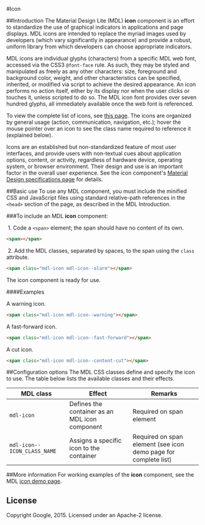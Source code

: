 #Icon

##Introduction
The Material Design Lite (MDL) **icon** component is an effort to standardize the use of graphical indicators in applications and page displays. MDL icons are intended to replace the myriad images used by developers (which vary significantly in appearance) and provide a robust, uniform library from which developers can choose appropriate indicators. 

MDL icons are individual glyphs (characters) from a specific MDL web font, accessed via the CSS3 `@font-face` rule. As such, they may be styled and manipulated as freely as any other characters: size, foreground and background color, weight, and other characteristics can be specified, inherited, or modified via script to achieve the desired appearance. An icon performs no action itself, either by its display nor when the user clicks or touches it, unless scripted to do so. The MDL icon font provides over seven hundred glyphs, all immediately available once the web font is referenced.

To view the complete list of icons, see [this page](http://google.github.io/web-starter-kit/latest/styleguide/icons/demo.html). The icons are organized by general usage (action, communication, navigation, etc.); hover the mouse pointer over an icon to see the class name required to reference it (explained below).

Icons are an established but non-standardized feature of most user interfaces, and provide users with non-textual cues about application options, content, or activity, regardless of hardware device, operating system, or browser environment. Their design and use is an important factor in the overall user experience. See the icon component's [Material Design specifications page](http://www.google.com/design/spec/style/icons.html) for details. 

##Basic use
To use any MDL component, you must include the minified CSS and JavaScript files using standard relative-path references in the `<head>` section of the page, as described in the MDL Introduction.

###To include an MDL **icon** component:

&nbsp;1. Code a `<span>` element; the span should have no content of its own.
```html
<span></span>
```
&nbsp;2. Add the MDL classes, separated by spaces, to the span using the `class` attribute.
```html
<span class="mdl-icon mdl-icon--alarm"></span>
```

The icon component is ready for use.

####Examples

A warning icon.

```html
<span class="mdl-icon mdl-icon--warning"></span>
```

A fast-forward icon.

```html
<span class="mdl-icon mdl-icon--fast-forward"></span>
```

A cut icon.

```html
<span class="mdl-icon mdl-icon--content-cut"></span>
```

##Configuration options
The MDL CSS classes define and specify the icon to use. The table below lists the available classes and their effects.

| MDL class | Effect | Remarks |
|-----------|--------|---------|
| `mdl-icon` | Defines the container as an MDL icon component | Required on span element |
| `mdl-icon--ICON_CLASS_NAME` | Assigns a specific icon to the container | Required on span element (see icon demo page for complete list) |

##More information
For working examples of the **icon** component, see the MDL [icon demo page](http://google.github.io/web-starter-kit/latest/styleguide/icons/demo.html).

## License

Copyright Google, 2015. Licensed under an Apache-2 license.

